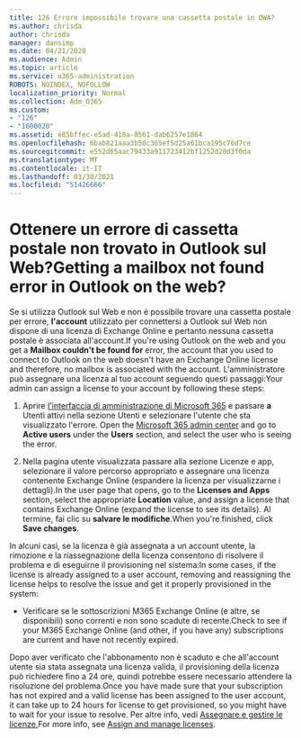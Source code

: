 ```yaml
---
title: 126 Errore impossibile trovare una cassetta postale in OWA?
ms.author: chrisda
author: chrisda
manager: dansimp
ms.date: 04/21/2020
ms.audience: Admin
ms.topic: article
ms.service: o365-administration
ROBOTS: NOINDEX, NOFOLLOW
localization_priority: Normal
ms.collection: Adm_O365
ms.custom:
- "126"
- "1600020"
ms.assetid: e85bffec-e5ad-418a-8561-dab6257e1864
ms.openlocfilehash: 6bab821aaa3b50c365ef5d25a61bca195c76d7ce
ms.sourcegitcommit: e552d65aac79433a911723412bf1252d20d3f0da
ms.translationtype: MT
ms.contentlocale: it-IT
ms.lasthandoff: 03/30/2021
ms.locfileid: "51426666"
---
```

# <a name="getting-a-mailbox-not-found-error-in-outlook-on-the-web"></a><span data-ttu-id="0a1b1-102">Ottenere un errore di cassetta postale non trovato in Outlook sul Web?</span><span class="sxs-lookup"><span data-stu-id="0a1b1-102">Getting a mailbox not found error in Outlook on the web?</span></span>

<span data-ttu-id="0a1b1-103">Se si utilizza Outlook sul Web e non è possibile trovare una cassetta postale per errore, **l'account** utilizzato per connettersi a Outlook sul Web non dispone di una licenza di Exchange Online e pertanto nessuna cassetta postale è associata all'account.</span><span class="sxs-lookup"><span data-stu-id="0a1b1-103">If you're using Outlook on the web and you get a **Mailbox couldn't be found for** error, the account that you used to connect to Outlook on the web doesn't have an Exchange Online license and therefore, no mailbox is associated with the account.</span></span> <span data-ttu-id="0a1b1-104">L'amministratore può assegnare una licenza al tuo account seguendo questi passaggi:</span><span class="sxs-lookup"><span data-stu-id="0a1b1-104">Your admin can assign a license to your account by following these steps:</span></span>

1. <span data-ttu-id="0a1b1-105">Aprire [l'interfaccia di amministrazione di Microsoft 365](https://portal.office.com/adminportal/home#/homepage) e passare **a** Utenti attivi nella sezione Utenti e selezionare l'utente che sta visualizzato l'errore. </span><span class="sxs-lookup"><span data-stu-id="0a1b1-105">Open the [Microsoft 365 admin center](https://portal.office.com/adminportal/home#/homepage) and go to **Active users** under the **Users** section, and select the user who is seeing the error.</span></span>

2. <span data-ttu-id="0a1b1-106">Nella pagina utente visualizzata passare  alla sezione Licenze e  app, selezionare il valore percorso appropriato e assegnare una licenza contenente Exchange Online (espandere la licenza per visualizzarne i dettagli).</span><span class="sxs-lookup"><span data-stu-id="0a1b1-106">In the user page that opens, go to the **Licenses and Apps** section, select the appropriate **Location** value, and assign a license that contains Exchange Online (expand the license to see its details).</span></span> <span data-ttu-id="0a1b1-107">Al termine, fai clic su **salvare le modifiche**.</span><span class="sxs-lookup"><span data-stu-id="0a1b1-107">When you're finished, click **Save changes**.</span></span>

<span data-ttu-id="0a1b1-108">In alcuni casi, se la licenza è già assegnata a un account utente, la rimozione e la riassegnazione della licenza consentono di risolvere il problema e di eseguirne il provisioning nel sistema:</span><span class="sxs-lookup"><span data-stu-id="0a1b1-108">In some cases, if the license is already assigned to a user account, removing and reassigning the license helps to resolve the issue and get it properly provisioned in the system:</span></span> 

- <span data-ttu-id="0a1b1-109">Verificare se le sottoscrizioni M365 Exchange Online (e altre, se disponibili) sono correnti e non sono scadute di recente.</span><span class="sxs-lookup"><span data-stu-id="0a1b1-109">Check to see if your M365 Exchange Online (and other, if you have any) subscriptions are current and have not recently expired.</span></span>

<span data-ttu-id="0a1b1-110">Dopo aver verificato che l'abbonamento non è scaduto e che all'account utente sia stata assegnata una licenza valida, il provisioning della licenza può richiedere fino a 24 ore, quindi potrebbe essere necessario attendere la risoluzione del problema.</span><span class="sxs-lookup"><span data-stu-id="0a1b1-110">Once you have made sure that your subscription has not expired and a valid license has been assigned to the user account, it can take up to 24 hours for license to get provisioned, so you might have to wait for your issue to resolve.</span></span> <span data-ttu-id="0a1b1-111">Per altre info, vedi [Assegnare e gestire le licenze.](https://docs.microsoft.com/deployoffice/overview-licensing-activation-microsoft-365-apps#assign-and-manage-licenses)</span><span class="sxs-lookup"><span data-stu-id="0a1b1-111">For more info, see [Assign and manage licenses](https://docs.microsoft.com/deployoffice/overview-licensing-activation-microsoft-365-apps#assign-and-manage-licenses).</span></span>